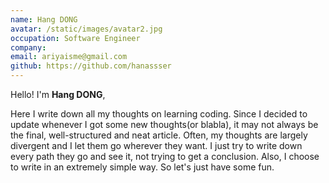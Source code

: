 ```yaml
---
name: Hang DONG
avatar: /static/images/avatar2.jpg
occupation: Software Engineer
company:
email: ariyaisme@gmail.com
github: https://github.com/hanassser
---
```


Hello! I'm **Hang DONG**,

Here I write down all my thoughts on learning coding.
Since I decided to update whenever I got some new thoughts(or blabla),
it may not always be the final, well-structured and neat article.
Often, my thoughts are largely divergent and I let them go wherever they want.
I just try to write down every path they go and see it, not trying to get a conclusion.
Also, I choose to write in an extremely simple way.
So let's just have some fun.
